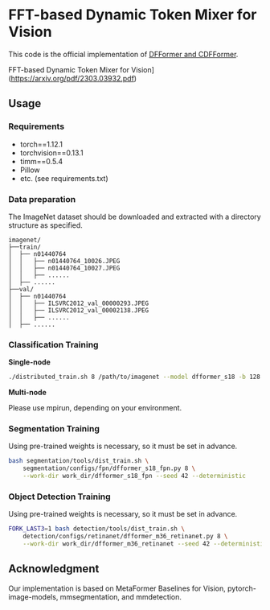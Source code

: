 # FFT-based Dynamic Token Mixer for Vision

This code is the official implementation of [DFFormer and CDFFormer](https://arxiv.org/pdf/2303.03932.pdf).

FFT-based Dynamic Token Mixer for Vision](https://arxiv.org/pdf/2303.03932.pdf)

## Usage

### Requirements

- torch==1.12.1
- torchvision==0.13.1
- timm==0.5.4
- Pillow
- etc. (see requirements.txt)

### Data preparation

The ImageNet dataset should be downloaded and extracted with a directory
structure as specified.

```
imagenet/
├──train/
│  ├── n01440764
│  │   ├── n01440764_10026.JPEG
│  │   ├── n01440764_10027.JPEG
│  │   ├── ......
│  ├── ......
├──val/
│  ├── n01440764
│  │   ├── ILSVRC2012_val_00000293.JPEG
│  │   ├── ILSVRC2012_val_00002138.JPEG
│  │   ├── ......
│  ├── ......
```

### Classification Training

**Single-node**

```bash
./distributed_train.sh 8 /path/to/imagenet --model dfformer_s18 -b 128 -j 8 --opt adamw --epochs 300 --sched cosine --native-amp --img-size 224 --drop-path 0.2 --lr 1e-3 --weight-decay 0.05 --aa rand-m9-mstd0.5-inc1 --smoothing 0.1 --mixup 0.8 --cutmix 1.0 --reprob 0.25 --warmup-lr 1e-6 --warmup-epochs 20 --experiment DFFormer --task-name dfformer_s18
```

**Multi-node**

Please use mpirun, depending on your environment.

### Segmentation Training

Using pre-trained weights is necessary, so it must be set in advance.

```bash
bash segmentation/tools/dist_train.sh \
    segmentation/configs/fpn/dfformer_s18_fpn.py 8 \
    --work-dir work_dir/dfformer_s18_fpn --seed 42 --deterministic
```

### Object Detection Training

Using pre-trained weights is necessary, so it must be set in advance.

```bash
FORK_LAST3=1 bash detection/tools/dist_train.sh \
    detection/configs/retinanet/dfformer_m36_retinanet.py 8 \
    --work-dir work_dir/dfformer_m36_retinanet --seed 42 --deterministic
```

## Acknowledgment

Our implementation is based on MetaFormer Baselines for Vision, pytorch-image-models, mmsegmentation, and mmdetection.
